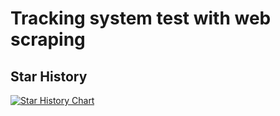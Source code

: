 # Tracking system test with web scraping



## Star History
[![Star History Chart](https://api.star-history.com/svg?repos=1JunGu/Tracking_manuscript_status&type=Date)](https://star-history.com/#1JunGu/Tracking_manuscript_status&Date)
